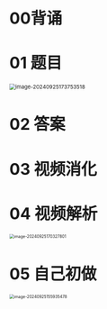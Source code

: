 # 00背诵



# 01 题目

<img src="https://cvp.oss-cn-shanghai.aliyuncs.com/202409251737567.png" alt="image-20240925173753518" style="zoom:67%;" />



# 02 答案



# 03 视频消化





# 04 视频解析

<img src="https://cvp.oss-cn-shanghai.aliyuncs.com/202409251703905.png" alt="image-20240925170327801" style="zoom:50%;" />

# 05 自己初做

<img src="https://cvp.oss-cn-shanghai.aliyuncs.com/202409251559537.png" alt="image-20240925155935478" style="zoom:50%;" />
